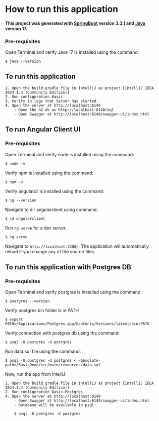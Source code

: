 # How to run this application

#### This project was generated with [SpringBoot](https://github.com/angular/angular-cli) version 3.3.1 and [Java](https://github.com/angular/angular-cli) version 17.

### Pre-requisites
    
Open Terminal and verify Java 17 is installed using the command:

    $ java --version

## To run this application

    1. Open the build.gradle file in IntelliJ as project [IntelliJ IDEA 2024.1.4 (Community Edition)]
    2. Run configuration Basic
    3. Verify in logs that Server has started.
    4. Open the server at http://localhost:6140
        - Open the h2 db as http://localhost:6140/sql
        - Open Swagger at http://localhost:6140/swagger-ui/index.html

## To run Angular Client UI

### Pre-requisites

Open Terminal and verify node is installed using the command:

    $ node -v

Verify npm is installed using the command:

    $ npm -v

Verify angularcli is installed using the command:

    $ ng --version

Navigate to dir angularclient using command:

    $ cd angularclient

Run `ng serve` for a dev server. 
    
    $ ng serve

Navigate to `http://localhost:4200/`. The application will automatically reload if you change any of the source files.

## To run this application with Postgres DB

### Pre-requisites

Open Terminal and verify postgres is installed using the command:

    $ postgres --version

Verify postgres bin folder is in PATH

    $ export PATH=/Applications/Postgres.app/Contents/Versions/latest/bin:PATH

Verify connection with postgres db using the command:

    $ psql -U postgres -d postgres

Run data.sql file using the command:

    $ psql -U postgres -d postgres < <absolute-path>/BasicDemo/src/main/resources/data.sql

Now, run the app from IntelliJ

    1. Open the build.gradle file in IntelliJ as project [IntelliJ IDEA 2024.1.4 (Community Edition)]
    2. Run configuration Basic-Postgres
    4. Open the server at http://localhost:6140
        - Open Swagger at http://localhost:6140/swagger-ui/index.html
        - Database will be available in psql:

        $ psql -U postgres -d postgres